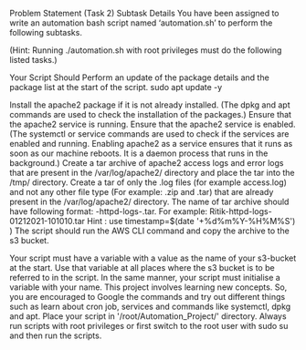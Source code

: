 Problem Statement (Task 2)
Subtask Details
You have been assigned to write an automation bash script named ‘automation.sh’ to perform the following subtasks. 

(Hint: Running ./automation.sh with root privileges must do the following listed tasks.)

 

Your Script Should 
Perform an update of the package details and the package list at the start of the script.
sudo apt update -y
 

Install the apache2 package if it is not already installed. (The dpkg and apt commands are used to check the installation of the packages.)
Ensure that the apache2 service is running. 
Ensure that the apache2 service is enabled. (The systemctl or service commands are used to check if the services are enabled and running. Enabling apache2 as a service ensures that it runs as soon as our machine reboots. It is a daemon process that runs in the background.)
Create a tar archive of apache2 access logs and error logs that are present in the /var/log/apache2/ directory and place the tar into the /tmp/ directory. Create a tar of only the .log files (for example access.log) and not any other file type (For example: .zip and .tar) that are already present in the /var/log/apache2/ directory. The name of tar archive should have following format:  <your _name>-httpd-logs-<timestamp>.tar. For example: Ritik-httpd-logs-01212021-101010.tar                                                             Hint : use timestamp=$(date '+%d%m%Y-%H%M%S') )
The script should run the AWS CLI command and copy the archive to the s3 bucket. 
  
Your script must have a variable with a value as the name of your s3-bucket at the start. Use that variable at all places where the s3 bucket is to be referred to in the script. In the same manner, your script must initialise a variable with your name. 
This project involves learning new concepts. So, you are encouraged to Google the commands and try out different things such as learn about cron job, services and commands like systemctl, dpkg and apt.
Place your script in '/root/Automation_Project/' directory.
Always run scripts with root privileges or first switch to the root user with sudo su and then run the scripts.

